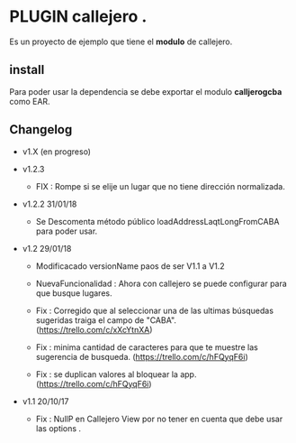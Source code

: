 # PLUGIN callejero .
Es un proyecto de ejemplo que tiene el **modulo** de callejero.

## install
Para poder usar la dependencia se debe exportar el modulo **calljerogcba** como EAR.


## Changelog

* v1.X (en progreso)

* v1.2.3

	* FIX : Rompe si se elije un lugar que no tiene dirección normalizada.

* v1.2.2 31/01/18

	* Se Descomenta método público loadAddressLaqtLongFromCABA para poder usar.

* v1.2   29/01/18

   * Modificacado versionName paos de ser V1.1 a V1.2

   * NuevaFuncionalidad : Ahora con callejero se puede configurar para que busque lugares.

   * Fix : Corregido que al seleccionar una de las ultimas búsquedas sugeridas traiga el campo de "CABA". (https://trello.com/c/xXcYtnXA)

   * Fix : minima cantidad de caracteres para que te muestre las sugerencia de busqueda. (https://trello.com/c/hFQyqF6i)

   * Fix : se duplican valores al bloquear la app. (https://trello.com/c/hFQyqF6i)

* v1.1 20/10/17

   * Fix : NullP en Callejero View por no tener en cuenta que debe usar las options .